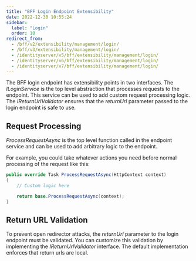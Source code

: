 ```yaml
---
title: "BFF Login Endpoint Extensibility"
date: 2022-12-30 10:55:24
sidebar:
  label: "Login"
  order: 10
redirect_from:
  - /bff/v2/extensibility/management/login/
  - /bff/v3/extensibility/management/login/
  - /identityserver/v5/bff/extensibility/management/login/
  - /identityserver/v6/bff/extensibility/management/login/
  - /identityserver/v7/bff/extensibility/management/login/
---
```


The BFF login endpoint has extensibility points in two interfaces. The *ILoginService* is the top level abstraction that processes requests to the endpoint. This service can be used to add custom request processing logic. The *IReturnUrlValidator* ensures that the *returnUrl* parameter passed to the login endpoint is safe to use.

## Request Processing
*ProcessRequestAsync* is the top level function called in the endpoint service and can be used to add arbitrary logic to the endpoint.

For example, you could take whatever actions you need before normal processing of the request like this:

```csharp
public override Task ProcessRequestAsync(HttpContext context)
{
    // Custom logic here

    return base.ProcessRequestAsync(context);
}
```

## Return URL Validation
To prevent open redirector attacks, the *returnUrl* parameter to the login endpoint must be validated. You can customize this validation by implementing the *IReturnUrlValidator* interface. The default implementation enforces that return urls are local.
